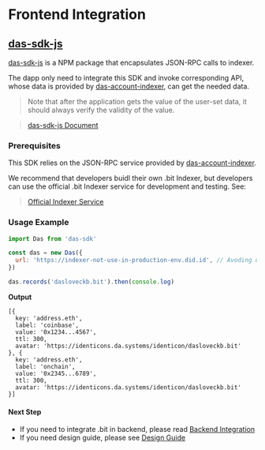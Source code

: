 # Frontend Integration

## [das-sdk-js](https://github.com/dotbitHQ/das-sdk-js)
[das-sdk-js](https://github.com/dotbitHQ/das-sdk-js) is a NPM package that encapsulates JSON-RPC calls to indexer.

The dapp only need to integrate this SDK and invoke corresponding API, whose data is provided by [das-account-indexer](./integration-backend.md#das-account-indexer), can get the needed data.  

> Note that after the application gets the value of the user-set data, it should always verify the validity of the value.

> [das-sdk-js Document](https://github.com/dotbitHQ/das-sdk-js)

### Prerequisites
This SDK relies on the JSON-RPC service provided by [das-account-indexer](./integration-backend.md).

We recommend that developers buidl their own .bit Indexer, but developers can use the official .bit Indexer service for development and testing. See:
> [Official Indexer Service](./integration-backend.md#official-indexer-service)

### Usage Example

```javascript
import Das from 'das-sdk'

const das = new Das({
  url: 'https://indexer-not-use-in-production-env.did.id', // Avoding using this indexer in production
})

das.records('dasloveckb.bit').then(console.log)
```

**Output**
```json5
[{
  key: 'address.eth',
  label: 'coinbase',
  value: '0x1234...4567',
  ttl: 300,
  avatar: 'https://identicons.da.systems/identicon/dasloveckb.bit'
}, {
  key: 'address.eth',
  label: 'onchain',
  value: '0x2345...6789',
  ttl: 300,
  avatar: 'https://identicons.da.systems/identicon/dasloveckb.bit'
}]
```

#### Next Step
- If you need to integrate .bit in backend, please read [Backend Integration](./integration-backend.md)
- If you need design guide, please see [Design Guide](./design-guide.md)